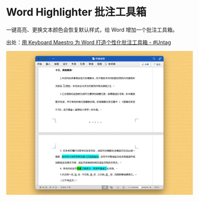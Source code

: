 # Word Highlighter 批注工具箱

一键高亮、更换文本颜色会恢复默认样式，给 Word 增加一个批注工具箱。

出处：[用 Keyboard Maestro 为 Word 打造个性化批注工具箱 - #Untag](https://utgd.net/article/7144)

![title](img.gif)